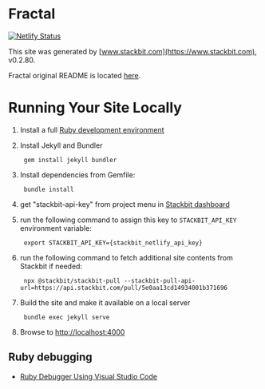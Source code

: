 # Fractal

[![Netlify Status](https://api.netlify.com/api/v1/badges/cfeccd8a-bf1c-4364-a9b0-31faf9e8f450/deploy-status)](https://app.netlify.com/sites/breakthebubble/deploys)

This site was generated by [www.stackbit.com](https://www.stackbit.com), v0.2.80.

Fractal original README is located [here](./README.theme.md).

# Running Your Site Locally

1. Install a full [Ruby development environment](https://jekyllrb.com/docs/installation/)

1. Install Jekyll and Bundler

        gem install jekyll bundler

1. Install dependencies from Gemfile:

        bundle install

1. get "stackbit-api-key" from project menu in [Stackbit dashboard](https://app.stackbit.com/dashboard)

1. run the following command to assign this key to `STACKBIT_API_KEY` environment variable:

        export STACKBIT_API_KEY={stackbit_netlify_api_key}

1. run the following command to fetch additional site contents from Stackbit if needed:

        npx @stackbit/stackbit-pull --stackbit-pull-api-url=https://api.stackbit.com/pull/5e0aa13cd14934001b371696

1. Build the site and make it available on a local server

        bundle exec jekyll serve

1. Browse to [http://localhost:4000](http://localhost:4000)


## Ruby debugging
* [Ruby Debugger Using Visual Studio Code](https://stackify.com/ruby-debugger-using-visual-studio-code/)